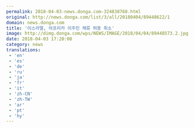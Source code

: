 ```yaml
---
permalink: 2018-04-03-news.donga.com-324838768.html
original: http://news.donga.com/list/3/all/20180404/89448622/1
domain: news.donga.com
title: '이스라엘, 아프리카 이주민 체류 허용 취소'
image: http://dimg.donga.com/wps/NEWS/IMAGE/2018/04/04/89448573.2.jpg
date: 2018-04-03 17:20:08
category: news
translations: 
 - 'en'
 - 'es'
 - 'de'
 - 'ru'
 - 'ja'
 - 'fr'
 - 'it'
 - 'zh-CN'
 - 'zh-TW'
 - 'ar'
 - 'pt'
 - 'hy'
---
```


